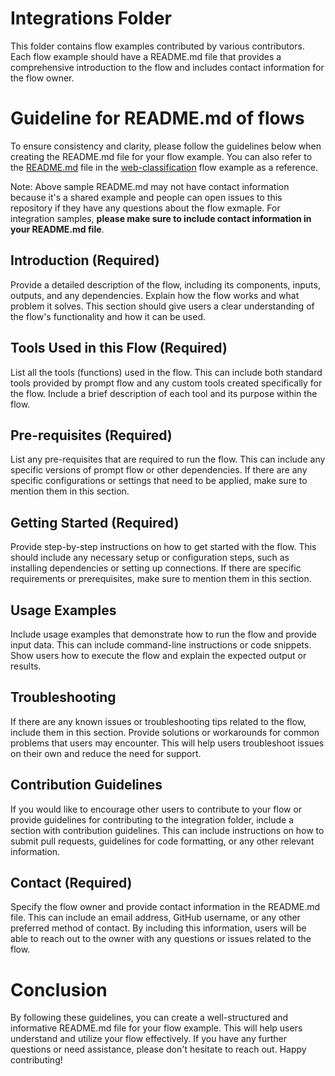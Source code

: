 # Integrations Folder

This folder contains flow examples contributed by various contributors. Each flow example should have a README.md file that provides a comprehensive introduction to the flow and includes contact information for the flow owner.

# Guideline for README.md of flows
 
To ensure consistency and clarity, please follow the guidelines below when creating the README.md file for your flow example. You can also refer to the [README.md](../standard/web-classification/README.md) file in the [web-classification](../standard/web-classification) flow example as a reference.

Note: Above sample README.md may not have contact information because it's a shared example and people can open issues to this repository if they have any questions about the flow exmaple. For integration samples, **please make sure to include contact information in your README.md file**.

## Introduction (Required)
 
Provide a detailed description of the flow, including its components, inputs, outputs, and any dependencies. Explain how the flow works and what problem it solves. This section should give users a clear understanding of the flow's functionality and how it can be used.

## Tools Used in this Flow (Required)
 
List all the tools (functions) used in the flow. This can include both standard tools provided by prompt flow and any custom tools created specifically for the flow. Include a brief description of each tool and its purpose within the flow.

## Pre-requisites (Required)

List any pre-requisites that are required to run the flow. This can include any specific versions of prompt flow or other dependencies. If there are any specific configurations or settings that need to be applied, make sure to mention them in this section.

## Getting Started (Required)
 
Provide step-by-step instructions on how to get started with the flow. This should include any necessary setup or configuration steps, such as installing dependencies or setting up connections. If there are specific requirements or prerequisites, make sure to mention them in this section.

## Usage Examples
 
Include usage examples that demonstrate how to run the flow and provide input data. This can include command-line instructions or code snippets. Show users how to execute the flow and explain the expected output or results.

## Troubleshooting
 
If there are any known issues or troubleshooting tips related to the flow, include them in this section. Provide solutions or workarounds for common problems that users may encounter. This will help users troubleshoot issues on their own and reduce the need for support.

## Contribution Guidelines
 
If you would like to encourage other users to contribute to your flow or provide guidelines for contributing to the integration folder, include a section with contribution guidelines. This can include instructions on how to submit pull requests, guidelines for code formatting, or any other relevant information.


## Contact (Required)
 
Specify the flow owner and provide contact information in the README.md file. This can include an email address, GitHub username, or any other preferred method of contact. By including this information, users will be able to reach out to the owner with any questions or issues related to the flow.

# Conclusion
 
By following these guidelines, you can create a well-structured and informative README.md file for your flow example. This will help users understand and utilize your flow effectively. If you have any further questions or need assistance, please don't hesitate to reach out. Happy contributing!
